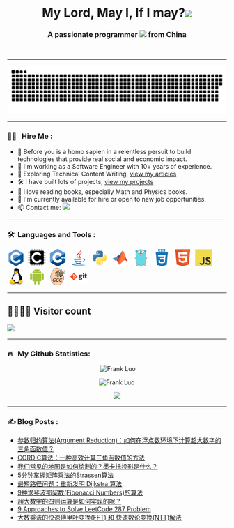 <h1 align="center">My Lord, May I, If I may?<img src="https://media.giphy.com/media/hvRJCLFzcasrR4ia7z/giphy.gif" width="40"></h1>

<h3 align="center">A passionate programmer <img src="https://media.giphy.com/media/WUlplcMpOCEmTGBtBW/giphy.gif" width="30"> from China</h3>

<p align="center"><img src="https://komarev.com/ghpvc/?username=longluo&style=flat-square&color=blue" alt=""></p>

---

![Github Streak](./dist/github-contribution-grid-snake.svg)

---

### :man_technologist: &nbsp; Hire Me :

- 🙇 Before you is a homo sapien in a relentless persuit to build technologies that provide real social and economic impact.
- 🔭 I'm working as a Software Engineer with 10+ years of experience.
- 🌱 Exploring Technical Content Writing, [view my articles](http://www.longluo.me)
- 🛠️ I have built lots of projects, [view my projects](http://www.longluo.me/works/)
- :book: I love reading books, especially Math and Physics books.
- 💼 I'm currently available for hire or open to new job opportunities. 
- 📫 Contact me: <a target="_blank"
href="mailto:longluo2005@gmail.com"><img
src="https://img.shields.io/badge/-Gmail-D14836?style=for-the-badge&logo=Gmail&logoColor=white"></img></a>

---

### 🛠 &nbsp;Languages and Tools :

<p>
<img src="https://github.com/devicons/devicon/blob/master/icons/c/c-original.svg" title="C" alt="C" width="40" height="40"/>&nbsp;
<img src="https://github.com/devicons/devicon/blob/master/icons/embeddedc/embeddedc-original.svg" title="Embedded C" alt="Embedded C" width="40" height="40"/>&nbsp;
<img src="https://github.com/devicons/devicon/blob/master/icons/cplusplus/cplusplus-original.svg" title="C++" alt="C++" width="40" height="40"/>&nbsp;
<img src="https://github.com/devicons/devicon/blob/master/icons/java/java-original.svg" title="Java" alt="Java" width="40" height="40"/>&nbsp;
<img src="https://github.com/devicons/devicon/blob/master/icons/python/python-original.svg" title="Python" alt="Python" width="40" height="40"/>&nbsp;
<img src="https://github.com/devicons/devicon/blob/master/icons/matlab/matlab-original.svg" title="Matlab" alt="Matlab" width="40" height="40"/>&nbsp;
<img src="https://github.com/devicons/devicon/blob/master/icons/go/go-original.svg" title="Go" alt="Go" width="40" height="40"/>&nbsp;
<img src="https://github.com/devicons/devicon/blob/master/icons/css3/css3-plain-wordmark.svg"  title="CSS3" alt="CSS" width="40" height="40"/>&nbsp;
<img src="https://github.com/devicons/devicon/blob/master/icons/html5/html5-original.svg" title="HTML5" alt="HTML" width="40" height="40"/>&nbsp;
<img src="https://github.com/devicons/devicon/blob/master/icons/javascript/javascript-original.svg" title="JavaScript" alt="JavaScript" width="40" height="40"/>&nbsp;
<img src="https://github.com/devicons/devicon/blob/master/icons/linux/linux-original.svg" title="Linux" alt="Linux" width="40" height="40"/>&nbsp;
<img src="https://github.com/devicons/devicon/blob/master/icons/android/android-original.svg" title="Android" alt="Android" width="40" height="40"/>&nbsp;
<img src="https://github.com/devicons/devicon/blob/master/icons/gcc/gcc-original.svg" title="Gcc" alt="Gcc" width="40" height="40"/>&nbsp;
<img src="https://github.com/devicons/devicon/blob/master/icons/git/git-original-wordmark.svg" title="Git" **alt="Git" width="40" height="40"/>&nbsp;
</p>

---

<!--START_SECTION:waka-->
## 👨‍👨‍👦‍👦 Visitor count
<img src="https://profile-counter.glitch.me/longluo/count.svg" />
<!--END_SECTION:waka-->

---

### 🔥 &nbsp; My Github Statistics:

<p align="center">&nbsp;<img src="https://github-readme-stats.vercel.app/api?username=longluo&show_icons=true&theme=merko" alt="Frank Luo" /></p>

<p align="center"><img src="https://github-readme-streak-stats.herokuapp.com?user=longluo&theme=github-dark&date_format=M%20j%5B%2C%20Y%5D&fire=DDD877" alt="Frank Luo" /></p>

<p align="center"><img src="https://github-readme-stats.vercel.app/api/top-langs/?username=longluo&langs_count=12&layout=compact&theme=vue"</p>

---

### ✍️ Blog Posts : 
- [参数归约算法(Argument Reduction)：如何在浮点数环境下计算超大数字的三角函数值？](http://www.longluo.me/blog/2023/09/16/argument-range-reduction/) 
- [CORDIC算法：一种高效计算三角函数值的方法](http://www.longluo.me/blog/2023/06/07/CORDIC-algorithm/)
- [我们常见的地图是如何绘制的？墨卡托投影是什么？](http://www.longluo.me/blog/2023/05/20/the-mercator-projection/)
- [5分钟掌握矩阵乘法的Strassen算法](http://www.longluo.me/blog/2019/06/21/strassens-matrix-multiplication-algorithm/)
- [最短路径问题：重新发明 Dijkstra 算法](http://www.longluo.me/blog/2022/09/03/dijkstra/)
- [9种求斐波那契数(Fibonacci Numbers)的算法](http://www.longluo.me/blog/2021/07/24/program-for-nth-fibonacci-number/)
- [超大数字的四则运算是如何实现的呢？](http://www.longluo.me/blog/2019/09/20/the-algorithm-of-large-number-operations/)
- [9 Approaches to Solve LeetCode 287 Problem](http://www.longluo.me/blog/2022/02/18/leetcode-find-the-duplicate-number/)
- [大数乘法的快速傅里叶变换(FFT) 和 快速数论变换(NTT)解法](http://www.longluo.me/blog/2022/04/07/leetcode-multiply-strings/)
<!-- BLOG-POST-LIST:START -->
<!-- BLOG-POST-LIST:END -->



